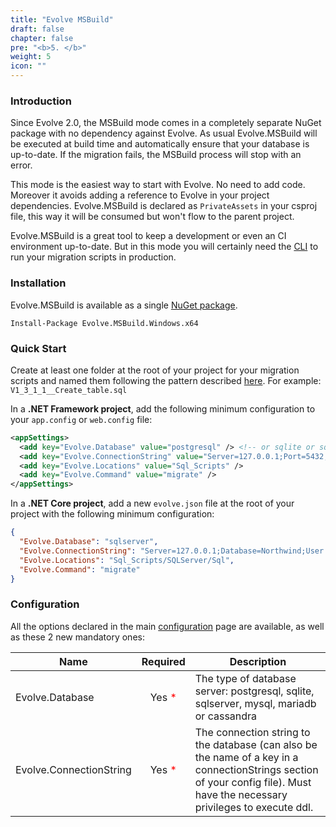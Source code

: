 ```yaml
---
title: "Evolve MSBuild"
draft: false
chapter: false
pre: "<b>5. </b>"
weight: 5
icon: ""
---
```


### Introduction

Since Evolve 2.0, the MSBuild mode comes in a completely separate NuGet package with no dependency against Evolve. 
As usual Evolve.MSBuild will be executed at build time and automatically ensure that your database is up-to-date. If the migration fails, the MSBuild process will stop with an error. 

This mode is the easiest way to start with Evolve. No need to add code. Moreover it avoids adding a reference to Evolve in your project dependencies. Evolve.MSBuild is declared as `PrivateAssets` in your csproj file, this way it will be consumed but won't flow to the parent project.

Evolve.MSBuild is a great tool to keep a development or even an CI environment up-to-date. But in this mode you will certainly need the [CLI](/cli) to run your migration scripts in production.

### Installation

Evolve.MSBuild is available as a single [NuGet package](https://www.nuget.org/packages/Evolve.MSBuild.Windows.x64).

```
Install-Package Evolve.MSBuild.Windows.x64
```

### Quick Start

<i class="fa fa-hand-o-right"></i> Create at least one folder at the root of your project for your migration scripts and named them following the pattern described [here](/configuration/#naming-pattern). For example: `V1_3_1_1__Create_table.sql`

<i class="fa fa-hand-o-right"></i> In a **.NET Framework project**, add the following minimum configuration to your `app.config` or `web.config` file:

```xml
<appSettings>
  <add key="Evolve.Database" value="postgresql" /> <!-- or sqlite or sqlserver or mysql or mariadb or cassandra -->
  <add key="Evolve.ConnectionString" value="Server=127.0.0.1;Port=5432;Database=my_db;User Id=postgres;Password=postgres;" />
  <add key="Evolve.Locations" value="Sql_Scripts" />
  <add key="Evolve.Command" value="migrate" />
</appSettings>
```

<i class="fa fa-hand-o-right"></i> In a **.NET Core project**, add a new `evolve.json` file at the root of your project with the following minimum configuration:

```json
{
  "Evolve.Database": "sqlserver",
  "Evolve.ConnectionString": "Server=127.0.0.1;Database=Northwind;User Id=sa;Password=Password12!;",
  "Evolve.Locations": "Sql_Scripts/SQLServer/Sql",
  "Evolve.Command": "migrate"
}
```

### Configuration

All the options declared in the main [configuration](/configuration#options) page are available, as well as these 2 new mandatory ones:

| Name | Required | Description |
|-------------------------------|:--------:|-------------------------------------------------------------------|
| Evolve.Database | Yes <span style=color:red>*</span> | The type of database server: postgresql, sqlite, sqlserver, mysql, mariadb or cassandra |
| Evolve.ConnectionString | Yes <span style=color:red>*</span> | The connection string to the database (can also be the name of a key in a connectionStrings section of your config file). Must have the necessary privileges to execute ddl. |